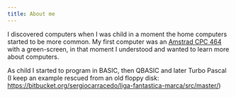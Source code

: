 ```yaml
---
title: About me
---
```

I discovered computers when I was child in a moment the home computers started to be more common. My first computer was
an [Amstrad CPC 464](https://en.wikipedia.org/wiki/Amstrad_CPC) with a green-screen, in that moment I understood and
wanted to learn more about computers.

As child I started to program in BASIC, then QBASIC and later Turbo Pascal (I keep an example rescued from an old floppy
disk: https://bitbucket.org/sergiocarracedo/liga-fantastica-marca/src/master/)

